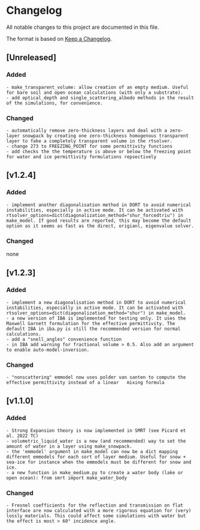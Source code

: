 
# Changelog
All notable changes to this project are documented in this file.

The format is based on [Keep a Changelog](https://keepachangelog.com/en/1.0.0/).

## [Unreleased]
### Added

	- make_transparent_volume: allow creation of an empty medium. Useful for bare soil and open ocean calculations (with only a substrate).
	- add optical_depth and single_scattering_albedo methods in the result of the simulations, for convenience.

### Changed

	- automatically remove zero-thickness layers and deal with a zero-layer snowpack by creating one zero-thickness homogenous transparent layer to fake a completely transparent volume in the rtsolver.
	- change 273 to FREEZING_POINT for some permittivity functions
	- add checks the the temperature is above or below the freezing point for water and ice permittivity formulations repsectively


## [v1.2.4]
### Added
	- implement another diagonalisation method in DORT to avoid numerical instabilities, especially in active mode. It can be activated with rtsolver_options=dict(diagonalization_method="shur_forcedtriu") in make_model. If good results are reported, this may become the default option as it seems as fast as the direct, origianl, eigenvalue solver.

### Changed
none


## [v1.2.3]
### Added

	- implement a new diagonalisation method in DORT to avoid numerical instabilities, especially in active mode. It can be activated with rtsolver_options=dict(diagonalization_method="shur") in make_model.
	- a new version of IBA is implemented for testing only. It uses the Maxwell Garnett formulation for the effective permittivity. The default IBA in iba.py is still the recommended version for normal calculations.
	- add a "snell_angles" convenience function
	- in IBA add warning for fractional volume > 0.5. Also add an argument to enable auto-model-inversion.

### Changed

	- "nonscattering" emmodel now uses polder van santen to compute the effective permittivity instead of a linear   mixing formula


## [v1.1.0]
### Added
	- Strong Expansion theory is now implemented in SMRT (see Picard et al. 2022 TC)
	- volumetric_liquid_water is a new (and recommended) way to set the amount of water in a layer using make_snowpack.
	- the 'emmodel' argument in make_model can now be a dict mapping different emmodels for each sort of layer medium. Useful for snow + sea-ice for instance when the emmodels must be different for snow and ice.
	- a new function in make_medium.py to create a water body (lake or open ocean): from smrt import make_water_body  


### Changed
	- Fresnel coefficients for the reflection and transmission on flat interface are now calculated with a more rigorous equation for (very) lossly materials. This could affect some simulations with water but the effect is most > 60° incidence angle.

